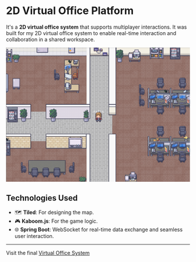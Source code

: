 # 2D Virtual Office Platform

It's a **2D virtual office system** that supports multiplayer interactions. It was built for my 2D virtual office system to enable real-time interaction and collaboration in a shared workspace.

![Office Image](https://github.com/NafisFuadShahid/2D-Multiplayer-System/blob/main/Images/Nafis%20alone%20in%20his%20office.png)

## Technologies Used

- 🗺️ **Tiled**: For designing the map.
- 🎮 **Kaboom.js**: For the game logic.
- 🌐 **Spring Boot**: WebSocket for real-time data exchange and seamless user interaction.

---

Visit the final [Virtual Office System](https://github.com/NafisFuadShahid/meta)

